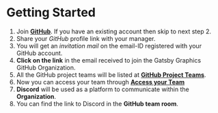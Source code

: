 # Getting Started

1. Join [**GitHub**](https://github.com/). If you have an existing account then skip to next step 2.
2. Share your *GitHub* profile link with your manager.
3. You will get an *invitation mail* on the email-ID registered with your GitHub account.
4. **Click on the link** in the email received to join the Gatsby Graphics GitHub Organization.
5. All the GitHub project teams will be listed at [**GitHub Project Teams**](https://github.com/orgs/gatsbyg/teams).
6. Now you can access your team through [**Access your Team**](https://github.com/orgs/gatsbyg/teams/digital-eye-candy)
7. **Discord** will be used as a platform to communicate within the **Organization**.
8. You can find the link to Discord in the **GitHub team room**.
